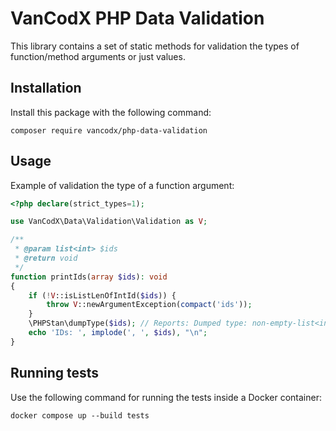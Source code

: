 VanCodX PHP Data Validation
===========================

This library contains a set of static methods for validation the types of function/method arguments or just values.

Installation
------------

Install this package with the following command:

```
composer require vancodx/php-data-validation
```

Usage
-----

Example of validation the type of a function argument:

```php
<?php declare(strict_types=1);

use VanCodX\Data\Validation\Validation as V;

/**
 * @param list<int> $ids
 * @return void
 */
function printIds(array $ids): void
{
    if (!V::isListLenOfIntId($ids)) {
        throw V::newArgumentException(compact('ids'));
    }
    \PHPStan\dumpType($ids); // Reports: Dumped type: non-empty-list<int<1, max>>
    echo 'IDs: ', implode(', ', $ids), "\n";
}
```

Running tests
-------------

Use the following command for running the tests inside a Docker container:

```
docker compose up --build tests
```
